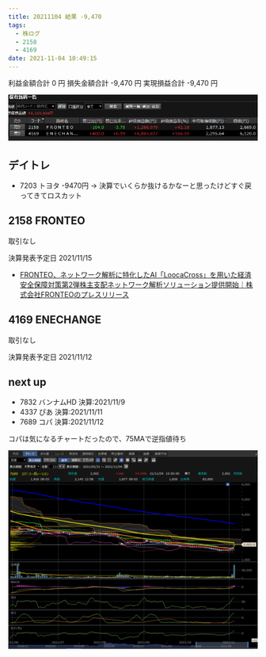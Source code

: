 ```yaml
---
title: 20211104 結果 -9,470
tags:
  - 株ログ
  - 2158
  - 4169
date: 2021-11-04 10:49:15
---
```


利益金額合計 0 円
損失金額合計 -9,470 円
実現損益合計 -9,470 円

![i](/kab/img/20211104000.png)

## デイトレ

- 7203 トヨタ -9470円 → 決算でいくらか抜けるかなーと思ったけどすぐ戻ってきてロスカット

## 2158 FRONTEO

取引なし

決算発表予定日 2021/11/15

- [FRONTEO、ネットワーク解析に特化したAI「LoocaCross」を用いた経済安全保障対策第2弾株主支配ネットワーク解析ソリューション提供開始｜株式会社FRONTEOのプレスリリース](https://prtimes.jp/main/html/rd/p/000000420.000006776.html)

## 4169 ENECHANGE

取引なし

決算発表予定日 2021/11/12

## next up

- 7832 バンナムHD 決算:2021/11/9
- 4337 ぴあ 決算:2021/11/11
- 7689 コパ 決算:2021/11/12

コパは気になるチャートだったので、75MAで逆指値待ち

![i](/kab/img/202111047689.png)
